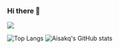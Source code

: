 ### Hi there 👋

<a href="https://discord.gg/x9hwwmGQze" target="_blank"><img src="https://img.shields.io/badge/Discord Server-5865F2?style=flat&logo=Discord&logoColor=white"/></a>

![Top Langs](https://github-readme-stats.vercel.app/api/top-langs/?username=Aisakq$card_width=default&layout=compact)
![Aisakq's GitHub stats](https://github-readme-stats.vercel.app/api?username=Aisakq&theme=default&show_icons=true)
